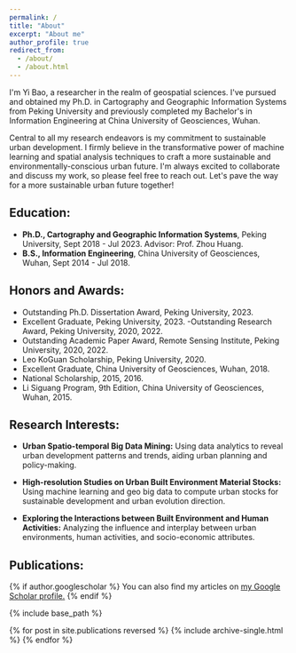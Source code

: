 ```yaml
---
permalink: /
title: "About"
excerpt: "About me"
author_profile: true
redirect_from: 
  - /about/
  - /about.html
---
```

I'm Yi Bao, a researcher in the realm of geospatial sciences. I've pursued and obtained my Ph.D. in Cartography and Geographic Information Systems from Peking University and previously completed my Bachelor's in Information Engineering at China University of Geosciences, Wuhan.

Central to all my research endeavors is my commitment to sustainable urban development. I firmly believe in the transformative power of machine learning and spatial analysis techniques to craft a more sustainable and environmentally-conscious urban future. I'm always excited to collaborate and discuss my work, so please feel free to reach out. Let's pave the way for a more sustainable urban future together!

## **Education:**
- **Ph.D., Cartography and Geographic Information Systems**, Peking University, Sept 2018 - Jul 2023. Advisor: Prof. Zhou Huang.
- **B.S., Information Engineering**, China University of Geosciences, Wuhan, Sept 2014 - Jul 2018.

## **Honors and Awards:**
- Outstanding Ph.D. Dissertation Award, Peking University, 2023.
- Excellent Graduate, Peking University, 2023.
-Outstanding Research Award, Peking University, 2020, 2022.
- Outstanding Academic Paper Award, Remote Sensing Institute, Peking University, 2020, 2022.
- Leo KoGuan Scholarship, Peking University, 2020.
- Excellent Graduate, China University of Geosciences, Wuhan, 2018.
- National Scholarship, 2015, 2016.
- Li Siguang Program, 9th Edition, China University of Geosciences, Wuhan, 2015.

## **Research Interests:**
- **Urban Spatio-temporal Big Data Mining:** Using data analytics to reveal urban development patterns and trends, aiding urban planning and policy-making.

- **High-resolution Studies on Urban Built Environment Material Stocks:** Using machine learning and geo big data to compute urban stocks for sustainable development and urban evolution direction.

- **Exploring the Interactions between Built Environment and Human Activities:** Analyzing the influence and interplay between urban environments, human activities, and socio-economic attributes.

## **Publications:**

{% if author.googlescholar %}
  You can also find my articles on <u><a href="{{author.googlescholar}}">my Google Scholar profile</a>.</u>
{% endif %}

{% include base_path %}

{% for post in site.publications reversed %}
  {% include archive-single.html %}
{% endfor %}